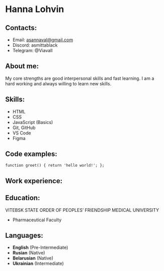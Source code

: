 # Hanna Lohvin 
## Contacts:
* Email: asannaval@gmail.com
* Discord: asmittablack
* Telegram: @Viavall
## About me:
My core strengths are good interpersonal skills and fast learning. I am  a hard working and always willing to learn new skills. 
## Skills:
* HTML
* CSS
* JavaScript (Basics)
* Git, GitHub
* VS Code
* Figma
## Code examples:
`function greet() {
  return 'hello world!';
};`
## Work experience:
## Education:
VITEBSK STATE ORDER OF PEOPLES’ FRIENDSHIP MEDICAL UNIVERSITY
 - Pharmaceutical Faculty 
## Languages: 
* **English** (Pre-Intermediate)
* **Rusian** (Native)
* **Belarusian** (Native)
* **Ukrainian** (Intermediate)